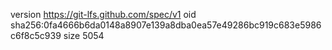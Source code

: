 version https://git-lfs.github.com/spec/v1
oid sha256:0fa4666b6da0148a8907e139a8dba0ea57e49286bc919c683e5986c6f8c5c939
size 5054
